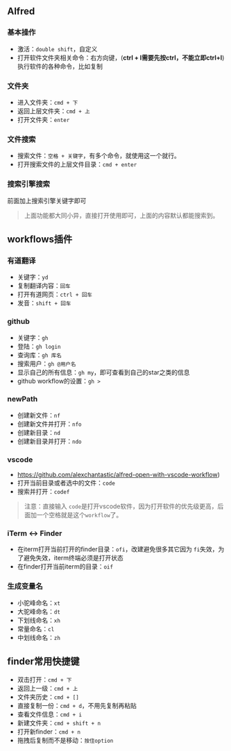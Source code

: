 ## Alfred

### 基本操作

- 激活：`double shift`，自定义
- 打开软件文件夹相关命令：右方向键，(**ctrl + l需要先按ctrl，不能立即ctrl+l**)执行软件的各种命令，比如复制

### 文件夹

- 进入文件夹：`cmd + 下`
- 返回上层文件夹：`cmd + 上`
- 打开文件夹：`enter`

### 文件搜索

- 搜索文件：`空格 + 关键字`，有多个命令，就使用这一个就行。
- 打开搜索文件的上层文件目录：`cmd + enter`

### 搜索引擎搜索

前面加上搜索引擎关键字即可

> 上面功能都大同小异，直接打开使用即可，上面的内容默认都能搜索到。

## workflows插件

### 有道翻译

- 关键字：`yd`
- 复制翻译内容：`回车`
- 打开有道网页：`ctrl + 回车`
- 发音：`shift + 回车`

### github

- 关键字：`gh`
- 登陆：`gh login`
- 查询库：`gh 库名`
- 搜索用户：`gh @用户名`
- 显示自己的所有信息：`gh my`，即可查看到自己的star之类的信息
- github workflow的设置：`gh >`

### newPath

- 创建新文件：`nf`
- 创建新文件并打开：`nfo`
- 创建新目录：`nd`
- 创建新目录并打开：`ndo`

### vscode

- https://github.com/alexchantastic/alfred-open-with-vscode-workflow)
- 打开当前目录或者选中的文件：`code`
- 搜索并打开：`codef`

> 注意：直接输入 `code`是打开vscode软件，因为打开软件的优先级更高，后面加一个空格就是这个`workflow`了。

### iTerm <-> Finder

- 在iterm打开当前打开的finder目录：`ofi`，改建避免很多其它因为 `fi`失效，为了避免失效，iterm终端必须是打开状态
- 在finder打开当前iterm的目录：`oif`

### 生成变量名

- 小驼峰命名：`xt`
- 大驼峰命名：`dt`
- 下划线命名：`xh`
- 常量命名：`cl`
- 中划线命名：`zh`

## finder常用快捷键

- 双击打开：`cmd + 下`
- 返回上一级：`cmd + 上`
- 文件夹历史：`cmd + []`
- 直接复制一份：`cmd + d`，不用先复制再粘贴
- 查看文件信息：`cmd + i`
- 新建文件夹：`cmd + shift + n`
- 打开新finder：`cmd + n`
- 拖拽后复制而不是移动：`按住option`